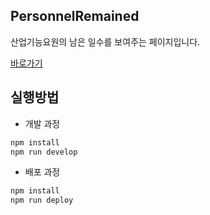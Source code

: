 ## PersonnelRemained

산업기능요원의 남은 일수를 보여주는 페이지입니다.

[바로가기](https://coalery.github.io/PersonnelRemained/)

## 실행방법

- 개발 과정

```sh
npm install
npm run develop
```

- 배포 과정

```sh
npm install
npm run deploy
```